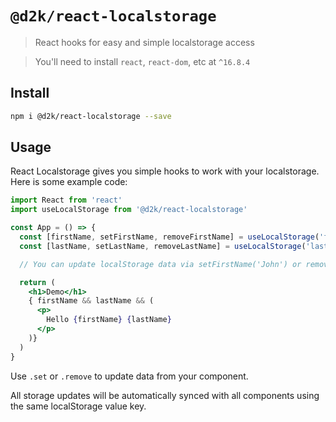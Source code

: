 # `@d2k/react-localstorage`

> React hooks for easy and simple localstorage access

> You'll need to install `react`, `react-dom`, etc at `^16.8.4`

## Install

```sh
npm i @d2k/react-localstorage --save
```

## Usage

React Localstorage gives you simple hooks to work with your localstorage. Here is some example code:

```jsx
import React from 'react'
import useLocalStorage from '@d2k/react-localstorage'

const App = () => {
  const [firstName, setFirstName, removeFirstName] = useLocalStorage('firstName', 'John')
  const [lastName, setLastName, removeLastName] = useLocalStorage('lastName', 'Doe')

  // You can update localStorage data via setFirstName('John') or removeFirstName()

  return (
    <h1>Demo</h1>
    { firstName && lastName && (
      <p>
        Hello {firstName} {lastName}
      </p>
    )}
  )
}
```

Use `.set` or `.remove` to update data from your component.

All storage updates will be automatically synced with all components using the same localStorage value key.
